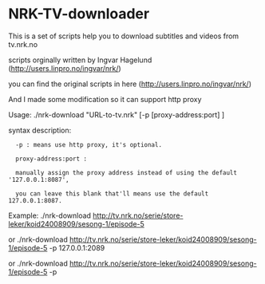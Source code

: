 NRK-TV-downloader
=================

This is a set of scripts help you to download subtitles and videos from tv.nrk.no

scripts orginally written by Ingvar Hagelund (http://users.linpro.no/ingvar/nrk/)

you can find the original scripts in here (http://users.linpro.no/ingvar/nrk/)

And I made some modification so it can support http proxy

Usage: ./nrk-download "URL-to-tv.nrk" [-p [proxy-address:port] ]

syntax description: 

      -p : means use http proxy, it's optional.
      
      proxy-address:port : 
      
      manually assign the proxy address instead of using the default '127.0.0.1:8087', 
      
      you can leave this blank that'll means use the default 127.0.0.1:8087.

Example: ./nrk-download http://tv.nrk.no/serie/store-leker/koid24008909/sesong-1/episode-5

or 	./nrk-download http://tv.nrk.no/serie/store-leker/koid24008909/sesong-1/episode-5 -p 127.0.0.1:2089

or	./nrk-download http://tv.nrk.no/serie/store-leker/koid24008909/sesong-1/episode-5 -p



